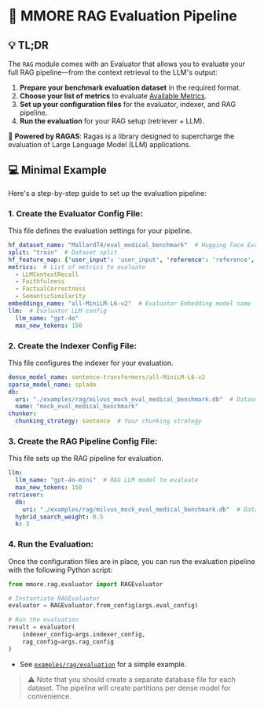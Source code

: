 # 🤖 MMORE RAG Evaluation Pipeline

## 💡 TL;DR

The `RAG` module comes with an Evaluator that allows you to evaluate your full RAG pipeline—from the context retrieval to the LLM's output:

1. **Prepare your benchmark evaluation dataset** in the required format.
2. **Choose your list of metrics** to evaluate [Available Metrics](https://docs.ragas.io/en/latest/concepts/metrics/available_metrics/).
3. **Set up your configuration files** for the evaluator, indexer, and RAG pipeline.
4. **Run the evaluation** for your RAG setup (retriever + LLM).

🚀 **Powered by RAGAS**: Ragas is a library designed to supercharge the evaluation of Large Language Model (LLM) applications.

## 💻 Minimal Example

Here's a step-by-step guide to set up the evaluation pipeline:

### 1. **Create the Evaluator Config File**:

This file defines the evaluation settings for your pipeline.

```yaml
hf_dataset_name: "Mallard74/eval_medical_benchmark"  # Hugging Face Eval dataset name (Example dataset)
split: "train"  # Dataset split
hf_feature_map: {'user_input': 'user_input', 'reference': 'reference', 'corpus': 'corpus', 'query_id': 'query_ids'}  # Column mapping
metrics:  # List of metrics to evaluate
  - LLMContextRecall
  - Faithfulness
  - FactualCorrectness
  - SemanticSimilarity
embeddings_name: "all-MiniLM-L6-v2"  # Evaluator Embedding model name
llm:  # Evaluator LLM config
  llm_name: "gpt-4o"
  max_new_tokens: 150
```
### 2. **Create the Indexer Config File**:

This file configures the indexer for your evaluation.

```yaml
dense_model_name: sentence-transformers/all-MiniLM-L6-v2
sparse_model_name: splade
db:
  uri: "./examples/rag/milvus_mock_eval_medical_benchmark.db"  # Dataset's Vectorstore URI
  name: "mock_eval_medical_benchmark"
chunker:
  chunking_strategy: sentence  # Your chunking strategy
```

### 3. **Create the RAG Pipeline Config File**:

This file sets up the RAG pipeline for evaluation.

```yaml
llm:
  llm_name: "gpt-4o-mini"  # RAG LLM model to evaluate
  max_new_tokens: 150
retriever:
  db:
    uri: "./examples/rag/milvus_mock_eval_medical_benchmark.db"  # Dataset's Vectorstore URI
  hybrid_search_weight: 0.5
  k: 3
```
    
### 4. **Run the Evaluation**:

Once the configuration files are in place, you can run the evaluation pipeline with the following Python script:

```python
from mmore.rag.evaluator import RAGEvaluator

# Instantiate RAGEvaluator
evaluator = RAGEvaluator.from_config(args.eval_config)

# Run the evaluation
result = evaluator(
    indexer_config=args.indexer_config,
    rag_config=args.rag_config
)
```

- See [`examples/rag/evaluation`](../examples/rag/evaluation) for a simple example.
> :warning: Note that you should create a separate database file for each dataset. The pipeline will create partitions per dense model for convenience.